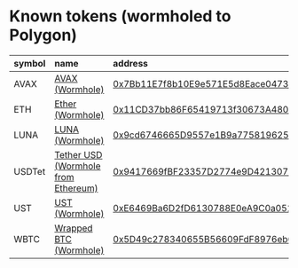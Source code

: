 
Known tokens (wormholed to Polygon)
===================================
  
| symbol   | name                                                                        | address                                                                                                                | origin    | sourceAddress                                                                                                         | markets                                  | symbol   |
|:---------|:----------------------------------------------------------------------------|:-----------------------------------------------------------------------------------------------------------------------|:----------|:----------------------------------------------------------------------------------------------------------------------|:-----------------------------------------|:-----------------|
| AVAX     | [AVAX (Wormhole)](http://coingecko.com/en/coins/avalanche)                  | [0x7Bb11E7f8b10E9e571E5d8Eace04735fDFB2358a](https://polygonscan.com/token/0x7Bb11E7f8b10E9e571E5d8Eace04735fDFB2358a) | avalanche | [0xb31f66aa3c1e785363f0875a1b74e27b85fd66c7](https://snowtrace.io/address/0xb31f66aa3c1e785363f0875a1b74e27b85fd66c7) |                                          | AVAX             |
| ETH      | [Ether (Wormhole)](http://coingecko.com/en/coins/ether)                     | [0x11CD37bb86F65419713f30673A480EA33c826872](https://polygonscan.com/token/0x11CD37bb86F65419713f30673A480EA33c826872) | ethereum  | [0xc02aaa39b223fe8d0a0e5c4f27ead9083c756cc2](https://etherscan.io/address/0xc02aaa39b223fe8d0a0e5c4f27ead9083c756cc2) | [quickswap](https://quickswap.exchange/) | ETH              |
| LUNA     | [LUNA (Wormhole)](http://coingecko.com/en/coins/terra-luna)                 | [0x9cd6746665D9557e1B9a775819625711d0693439](https://polygonscan.com/token/0x9cd6746665D9557e1B9a775819625711d0693439) | terra     | [uluna](https://finder.terra.money/columbus-5/address/uluna)                                                          | [quickswap](https://quickswap.exchange/) | LUNA             |
| USDTet   | [Tether USD (Wormhole from Ethereum)](http://coingecko.com/en/coins/tether) | [0x9417669fBF23357D2774e9D421307bd5eA1006d2](https://polygonscan.com/token/0x9417669fBF23357D2774e9D421307bd5eA1006d2) | ethereum  | [0xdac17f958d2ee523a2206206994597c13d831ec7](https://etherscan.io/address/0xdac17f958d2ee523a2206206994597c13d831ec7) | [quickswap](https://quickswap.exchange/) | USDTet           |
| UST      | [UST (Wormhole)](http://coingecko.com/en/coins/terra-usd)                   | [0xE6469Ba6D2fD6130788E0eA9C0a0515900563b59](https://polygonscan.com/token/0xE6469Ba6D2fD6130788E0eA9C0a0515900563b59) | terra     | [uusd](https://finder.terra.money/columbus-5/address/uusd)                                                            | [quickswap](https://quickswap.exchange/) | UST              |
| WBTC     | [Wrapped BTC (Wormhole)](http://coingecko.com/en/coins/wrapped-bitcoin)     | [0x5D49c278340655B56609FdF8976eb0612aF3a0C3](https://polygonscan.com/token/0x5D49c278340655B56609FdF8976eb0612aF3a0C3) | ethereum  | [0x2260fac5e5542a773aa44fbcfedf7c193bc2c599](https://etherscan.io/address/0x2260fac5e5542a773aa44fbcfedf7c193bc2c599) |                                          | WBTC             |
